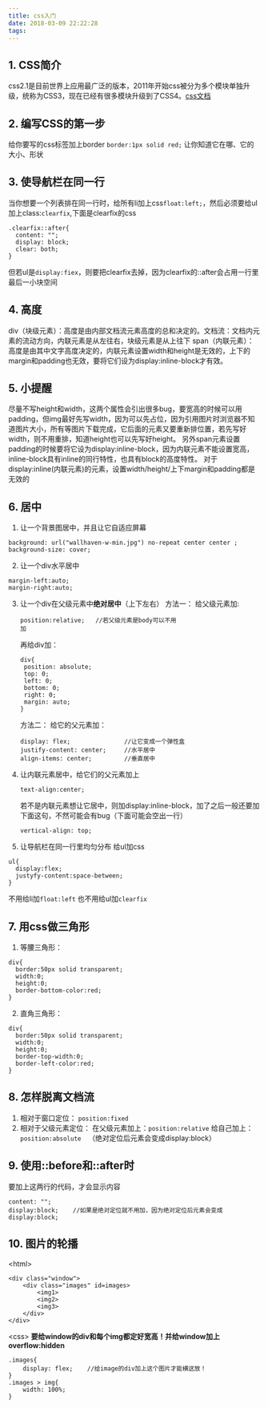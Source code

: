 ```yaml
---
title: css入门
date: 2018-03-09 22:22:28
tags:
---
```

## 1. CSS简介
css2.1是目前世界上应用最广泛的版本，2011年开始css被分为多个模块单独升级，统称为CSS3，现在已经有很多模块升级到了CSS4。[css文档](https://www.w3.org/Style/CSS/specs.en.html)

## 2. 编写CSS的第一步
给你要写的css标签加上border
`border:1px solid red;`
让你知道它在哪、它的大小、形状

## 3. 使导航栏在同一行
当你想要一个列表排在同一行时，给所有li加上css`float:left;`，然后必须要给ul加上class:`clearfix`,下面是clearfix的css
```
.clearfix::after{
  content: "";
  display: block;
  clear: both;
}
```
但若ul是`display:fiex`，则要把clearfix去掉，因为clearfix的::after会占用一行里最后一小块空间
## 4. 高度
div（块级元素）：高度是由内部文档流元素高度的总和决定的。文档流：文档内元素的流动方向，内联元素是从左往右，块级元素是从上往下
 span（内联元素）：高度是由其中文字高度决定的，内联元素设置width和height是无效的，上下的margin和padding也无效，要将它们设为display:inline-block才有效。
## 5. 小提醒
尽量不写height和width，这两个属性会引出很多bug，要宽高的时候可以用padding，但img最好先写width，因为可以先占位，因为引用图片时浏览器不知道图片大小，所有等图片下载完成，它后面的元素又要重新排位置，若先写好width，则不用重排，知道height也可以先写好height。
另外span元素设置padding的时候要将它设为display:inline-block，因为内联元素不能设置宽高，inline-block具有inline的同行特性，也具有block的高度特性。
对于display:inline(内联元素)的元素，设置width/height/上下margin和padding都是无效的
## 6. 居中
1. 让一个背景图居中，并且让它自适应屏幕
```
background: url("wallhaven-w-min.jpg") no-repeat center center ;
background-size: cover;
```
2. 让一个div水平居中
```
margin-left:auto;
margin-right:auto;
```
3. 让一个div在父级元素中**绝对居中**（上下左右）
方法一：
给父级元素加:
   ```
   position:relative;   //若父级元素是body可以不用
   加
   ```
   再给div加：
   ```
   div{
    position: absolute;
    top: 0;
    left: 0;
    bottom: 0;
    right: 0;
    margin: auto;
   }
   ```
   方法二：
给它的父元素加：
   ```
   display: flex;               //让它变成一个弹性盒
   justify-content: center;     //水平居中
   align-items: center;         //垂直居中
   ```
4. 让内联元素居中，给它们的父元素加上
    ```
    text-align:center;
    ```
    若不是内联元素想让它居中，则加display:inline-block，加了之后一般还要加下面这句，不然可能会有bug（下面可能会空出一行）
    ```
    vertical-align: top;
    ```
5. 让导航栏在同一行里均匀分布
给ul加css
```
ul{
  display:flex;  
  justyfy-content:space-between;
}
```
不用给li加`float:left`
也不用给ul加`clearfix`
## 7. 用css做三角形
1. 等腰三角形：
```
div{
  border:50px solid transparent;
  width:0;
  height:0;
  border-bottom-color:red;
}
```
2. 直角三角形：
```
div{
  border:50px solid transparent;
  width:0;
  height:0;
  border-top-width:0;
  border-left-color:red;
}
```

## 8. 怎样脱离文档流
1. 相对于窗口定位：
`position:fixed`
2. 相对于父级元素定位：
在父级元素加上：`position:relative`
给自己加上：`position:absolute  `（绝对定位后元素会变成display:block）

## 9. 使用::before和::after时
要加上这两行的代码，才会显示内容
```
content: "";
display:block;    //如果是绝对定位就不用加，因为绝对定位后元素会变成display:block;
```

## 10. 图片的轮播
\<html\>
```
<div class="window">
    <div class="images" id=images>
        <img1>
        <img2>
        <img3>
    </div>
</div>
```
\<css\>
**要给window的div和每个img都定好宽高！并给window加上overflow:hidden**
```
.images{
    display: flex;    //给image的div加上这个图片才能横这放！
}
.images > img{
    width: 100%;
}
```

